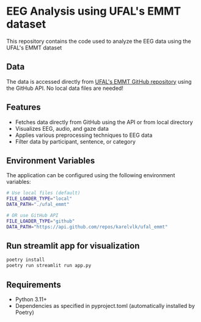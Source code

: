 # EEG Analysis using UFAL's EMMT dataset

This repository contains the code used to analyze the EEG data using the UFAL's EMMT dataset


## Data

The data is accessed directly from [UFAL's EMMT GitHub repository](https://github.com/ufal/eyetracked-multi-modal-translation) using the GitHub API. No local data files are needed!

## Features

- Fetches data directly from GitHub using the API or from local directory
- Visualizes EEG, audio, and gaze data
- Applies various preprocessing techniques to EEG data
- Filter data by participant, sentence, or category

## Environment Variables

The application can be configured using the following environment variables:

```bash
# Use local files (default)
FILE_LOADER_TYPE="local"
DATA_PATH="./ufal_emmt"

# OR use GitHub API
FILE_LOADER_TYPE="github"
DATA_PATH="https://api.github.com/repos/karelvlk/ufal_emmt"
```

## Run streamlit app for visualization

```bash
poetry install
poetry run streamlit run app.py
```

## Requirements

- Python 3.11+
- Dependencies as specified in pyproject.toml (automatically installed by Poetry)

